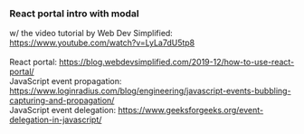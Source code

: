 ### React portal intro with modal
w/ the video tutorial by Web Dev Simplified: https://www.youtube.com/watch?v=LyLa7dU5tp8 <br/><br/>
React portal: https://blog.webdevsimplified.com/2019-12/how-to-use-react-portal/ <br/>
JavaScript event propagation: https://www.loginradius.com/blog/engineering/javascript-events-bubbling-capturing-and-propagation/ <br/>
JavaScript event delegation: https://www.geeksforgeeks.org/event-delegation-in-javascript/
